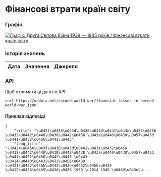 # Фінансові втрати країн світу
### Графік
[ ![Графік: Друга Світова Війна 1939 — 1945 років / Фінансові втрати країн світу](https://uadata.net/screen?458601&u=%2Fsecond-world-war%2Ffinancial-losses-in-second-world-war) ](https://uadata.net/second-world-war/financial-losses-in-second-world-war)

### Історія значень
| Дата | Значення | Джерело |
|---|---|---|
### API
Щоб отримати ці дані по API:
```
curl https://uadata.net/second-world-war/financial-losses-in-second-world-war.json
```
#### Приклад відповіді 
```
{
    "title": "\u0424\u0456\u043d\u0430\u043d\u0441\u043e\u0432\u0456 \u0432\u0442\u0440\u0430\u0442\u0438 \u043a\u0440\u0430\u0457\u043d \u0441\u0432\u0456\u0442\u0443",
    "long_title": "\u0424\u0456\u043d\u0430\u043d\u0441\u043e\u0432\u0456 \u0432\u0442\u0440\u0430\u0442\u0438 \u043a\u0440\u0430\u0457\u043d \u0441\u0432\u0456\u0442\u0443 \u0443 \u0414\u0440\u0443\u0433\u0456\u0439 \u0421\u0432\u0456\u0442\u043e\u0432\u0456\u0439 \u0412\u0456\u0439\u043d\u0456 1939 \u2014 1945 \u0440\u043e\u...
```